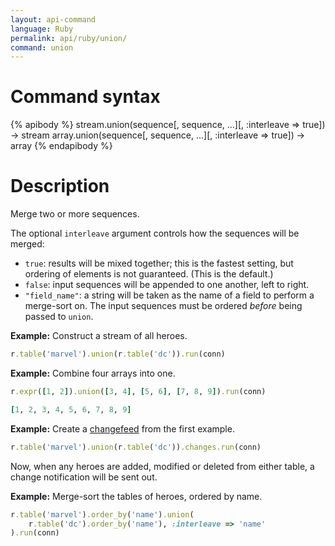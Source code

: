 ```yaml
---
layout: api-command
language: Ruby
permalink: api/ruby/union/
command: union
---
```


# Command syntax #

{% apibody %}
stream.union(sequence[, sequence, ...][, :interleave => true]) &rarr; stream
array.union(sequence[, sequence, ...][, :interleave => true]) &rarr; array
{% endapibody %}

# Description #

Merge two or more sequences.

The optional `interleave` argument controls how the sequences will be merged:

* `true`: results will be mixed together; this is the fastest setting, but ordering of elements is not guaranteed. (This is the default.)
* `false`: input sequences will be appended to one another, left to right.
* `"field_name"`: a string will be taken as the name of a field to perform a merge-sort on. The input sequences must be ordered _before_ being passed to `union`.

__Example:__ Construct a stream of all heroes.

```rb
r.table('marvel').union(r.table('dc')).run(conn)
```

__Example:__ Combine four arrays into one.

```rb
r.expr([1, 2]).union([3, 4], [5, 6], [7, 8, 9]).run(conn)

[1, 2, 3, 4, 5, 6, 7, 8, 9]
```

__Example:__ Create a [changefeed][cf] from the first example.

```rb
r.table('marvel').union(r.table('dc')).changes.run(conn)
```

Now, when any heroes are added, modified or deleted from either table, a change notification will be sent out.

[cf]: /docs/changefeeds/ruby

__Example:__ Merge-sort the tables of heroes, ordered by name.

```rb
r.table('marvel').order_by('name').union(
    r.table('dc').order_by('name'), :interleave => 'name'
).run(conn)
```
